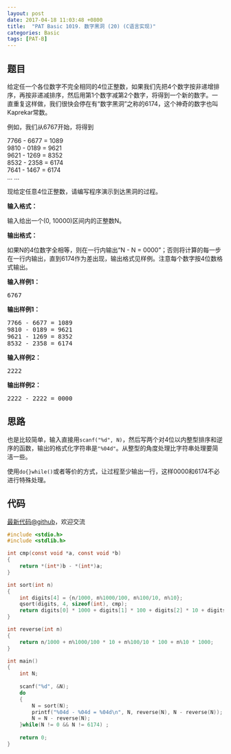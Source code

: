 ```yaml
---
layout: post
date: 2017-04-18 11:03:48 +0800
title:  "PAT Basic 1019. 数字黑洞 (20) (C语言实现)"
categories: Basic
tags: [PAT-B]
---
```


## 题目

<div id="problemContent">
<p>
给定任一个各位数字不完全相同的4位正整数，如果我们先把4个数字按非递增排序，再按非递减排序，然后用第1个数字减第2个数字，将得到一个新的数字。一直重复这样做，我们很快会停在有“数字黑洞”之称的6174，这个神奇的数字也叫Kaprekar常数。</p>
<p>例如，我们从6767开始，将得到</p>
<p>
7766 - 6677 = 1089<br/>
9810 - 0189 = 9621<br/>
9621 - 1269 = 8352<br/>
8532 - 2358 = 6174<br/>
7641 - 1467 = 6174<br/>
... ...</p>
<p>现给定任意4位正整数，请编写程序演示到达黑洞的过程。</p>
<p><b>
输入格式：
</b></p>
<p>输入给出一个(0, 10000)区间内的正整数N。
</p>
<p><b>
输出格式：
</b></p>
<p>如果N的4位数字全相等，则在一行内输出“N - N = 0000”；否则将计算的每一步在一行内输出，直到6174作为差出现，输出格式见样例。注意每个数字按4位数格式输出。
</p>
<b>输入样例1：</b><pre>
6767
</pre>
<b>输出样例1：</b><pre>
7766 - 6677 = 1089
9810 - 0189 = 9621
9621 - 1269 = 8352
8532 - 2358 = 6174
</pre>
<b>输入样例2：</b><pre>
2222
</pre>
<b>输出样例2：</b><pre>
2222 - 2222 = 0000
</pre>
</div>

## 思路

也是比较简单，输入直接用`scanf("%d", N)`，然后写两个对4位以内整型排序和逆序的函数，输出的格式化字符串是`"%04d"`。从整型的角度处理比字符串处理要简洁一些。

使用`do{}while()`或者等价的方式，让过程至少输出一行，这样0000和6174不必进行特殊处理。

## 代码

[最新代码@github](https://github.com/OliverLew/PAT/blob/master/PATBasic/1019.c)，欢迎交流
```c
#include <stdio.h>
#include <stdlib.h>

int cmp(const void *a, const void *b) 
{
    return *(int*)b - *(int*)a;
}

int sort(int n)
{
    int digits[4] = {n/1000, n%1000/100, n%100/10, n%10};
    qsort(digits, 4, sizeof(int), cmp);
    return digits[0] * 1000 + digits[1] * 100 + digits[2] * 10 + digits[3];
}

int reverse(int n)
{
    return n/1000 + n%1000/100 * 10 + n%100/10 * 100 + n%10 * 1000;
}

int main()
{
    int N;
    
    scanf("%d", &N);
    do
    {
        N = sort(N);
        printf("%04d - %04d = %04d\n", N, reverse(N), N - reverse(N));
        N = N - reverse(N);
    }while(N != 0 && N != 6174) ;
    
    return 0;
}

```